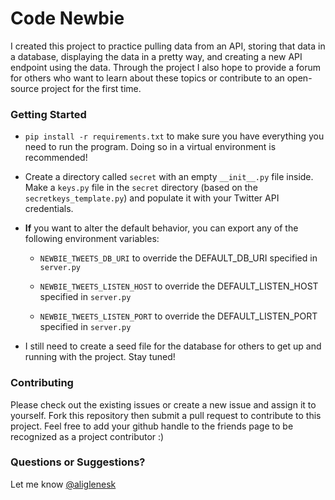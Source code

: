 # Code Newbie

I created this project to practice pulling data from an API, storing that data in a database, displaying the data in a pretty way, and creating a new API endpoint using the data. Through the project I also hope to provide a forum for others who want to learn about these topics or contribute to an open-source project for the first time. 

### Getting Started ###
* `pip install -r requirements.txt` to make sure you have everything you need to run the program. Doing so in a virtual environment is recommended!

* Create a directory called `secret` with an empty `__init__.py` file inside. Make a `keys.py` file in the `secret` directory (based on the `secretkeys_template.py`) and populate it with your Twitter API credentials.

* **If** you want to alter the default behavior, you can export any of the following environment variables:

  * `NEWBIE_TWEETS_DB_URI` to override the DEFAULT_DB_URI specified in `server.py`

  * `NEWBIE_TWEETS_LISTEN_HOST` to override the DEFAULT_LISTEN_HOST specified in `server.py`

  * `NEWBIE_TWEETS_LISTEN_PORT` to override the DEFAULT_LISTEN_PORT specified in `server.py`


* I still need to create a seed file for the database for others to get up and running with the project. Stay tuned! 


### Contributing ###

Please check out the existing issues or create a new issue and assign it to yourself. Fork this repository then submit a pull request to contribute to this project. Feel free to add your github handle to the friends page to be recognized as a project contributor :) 

### Questions or Suggestions? ###
Let me know [@aliglenesk](https://twitter.com/aliglenesk)